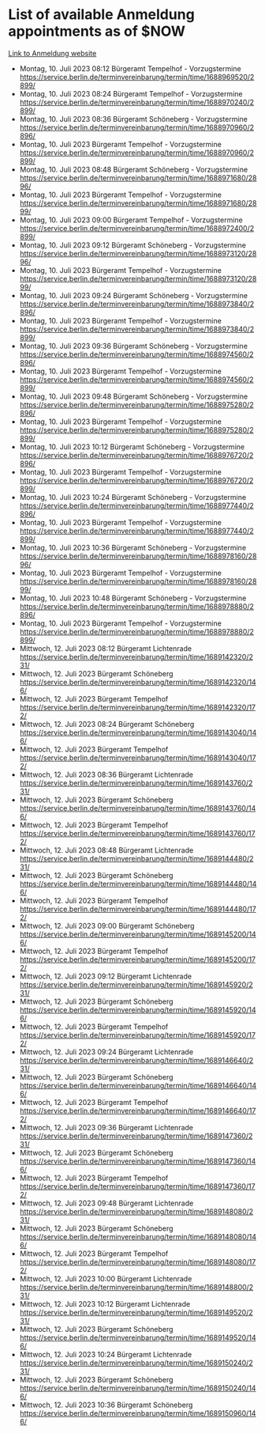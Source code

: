 # List of available Anmeldung appointments as of $NOW
[Link to Anmeldung website](https://service.berlin.de/terminvereinbarung/termin/tag.php?termin=1&anliegen[]=120686&dienstleisterlist=122210,122217,327316,122219,327312,122227,327314,122231,327346,122243,327348,122254,122252,329742,122260,329745,122262,329748,122271,327278,122273,327274,122277,327276,330436,122280,327294,122282,327290,122284,327292,122291,327270,122285,327266,122286,327264,122296,327268,150230,329760,122297,327286,122294,327284,122312,329763,122314,329775,122304,327330,122311,327334,122309,327332,317869,122281,327352,122279,329772,122283,122276,327324,122274,327326,122267,329766,122246,327318,122251,327320,122257,327322,122208,327298,122226,327300&herkunft=http%3A%2F%2Fservice.berlin.de%2Fdienstleistung%2F120686%2F)
- Montag, 10. Juli 2023 08:12 Bürgeramt Tempelhof - Vorzugstermine https://service.berlin.de/terminvereinbarung/termin/time/1688969520/2899/
- Montag, 10. Juli 2023 08:24 Bürgeramt Tempelhof - Vorzugstermine https://service.berlin.de/terminvereinbarung/termin/time/1688970240/2899/
- Montag, 10. Juli 2023 08:36 Bürgeramt Schöneberg - Vorzugstermine https://service.berlin.de/terminvereinbarung/termin/time/1688970960/2896/
- Montag, 10. Juli 2023  Bürgeramt Tempelhof - Vorzugstermine https://service.berlin.de/terminvereinbarung/termin/time/1688970960/2899/
- Montag, 10. Juli 2023 08:48 Bürgeramt Schöneberg - Vorzugstermine https://service.berlin.de/terminvereinbarung/termin/time/1688971680/2896/
- Montag, 10. Juli 2023  Bürgeramt Tempelhof - Vorzugstermine https://service.berlin.de/terminvereinbarung/termin/time/1688971680/2899/
- Montag, 10. Juli 2023 09:00 Bürgeramt Tempelhof - Vorzugstermine https://service.berlin.de/terminvereinbarung/termin/time/1688972400/2899/
- Montag, 10. Juli 2023 09:12 Bürgeramt Schöneberg - Vorzugstermine https://service.berlin.de/terminvereinbarung/termin/time/1688973120/2896/
- Montag, 10. Juli 2023  Bürgeramt Tempelhof - Vorzugstermine https://service.berlin.de/terminvereinbarung/termin/time/1688973120/2899/
- Montag, 10. Juli 2023 09:24 Bürgeramt Schöneberg - Vorzugstermine https://service.berlin.de/terminvereinbarung/termin/time/1688973840/2896/
- Montag, 10. Juli 2023  Bürgeramt Tempelhof - Vorzugstermine https://service.berlin.de/terminvereinbarung/termin/time/1688973840/2899/
- Montag, 10. Juli 2023 09:36 Bürgeramt Schöneberg - Vorzugstermine https://service.berlin.de/terminvereinbarung/termin/time/1688974560/2896/
- Montag, 10. Juli 2023  Bürgeramt Tempelhof - Vorzugstermine https://service.berlin.de/terminvereinbarung/termin/time/1688974560/2899/
- Montag, 10. Juli 2023 09:48 Bürgeramt Schöneberg - Vorzugstermine https://service.berlin.de/terminvereinbarung/termin/time/1688975280/2896/
- Montag, 10. Juli 2023  Bürgeramt Tempelhof - Vorzugstermine https://service.berlin.de/terminvereinbarung/termin/time/1688975280/2899/
- Montag, 10. Juli 2023 10:12 Bürgeramt Schöneberg - Vorzugstermine https://service.berlin.de/terminvereinbarung/termin/time/1688976720/2896/
- Montag, 10. Juli 2023  Bürgeramt Tempelhof - Vorzugstermine https://service.berlin.de/terminvereinbarung/termin/time/1688976720/2899/
- Montag, 10. Juli 2023 10:24 Bürgeramt Schöneberg - Vorzugstermine https://service.berlin.de/terminvereinbarung/termin/time/1688977440/2896/
- Montag, 10. Juli 2023  Bürgeramt Tempelhof - Vorzugstermine https://service.berlin.de/terminvereinbarung/termin/time/1688977440/2899/
- Montag, 10. Juli 2023 10:36 Bürgeramt Schöneberg - Vorzugstermine https://service.berlin.de/terminvereinbarung/termin/time/1688978160/2896/
- Montag, 10. Juli 2023  Bürgeramt Tempelhof - Vorzugstermine https://service.berlin.de/terminvereinbarung/termin/time/1688978160/2899/
- Montag, 10. Juli 2023 10:48 Bürgeramt Schöneberg - Vorzugstermine https://service.berlin.de/terminvereinbarung/termin/time/1688978880/2896/
- Montag, 10. Juli 2023  Bürgeramt Tempelhof - Vorzugstermine https://service.berlin.de/terminvereinbarung/termin/time/1688978880/2899/
- Mittwoch, 12. Juli 2023 08:12 Bürgeramt Lichtenrade https://service.berlin.de/terminvereinbarung/termin/time/1689142320/231/
- Mittwoch, 12. Juli 2023  Bürgeramt Schöneberg https://service.berlin.de/terminvereinbarung/termin/time/1689142320/146/
- Mittwoch, 12. Juli 2023  Bürgeramt Tempelhof https://service.berlin.de/terminvereinbarung/termin/time/1689142320/172/
- Mittwoch, 12. Juli 2023 08:24 Bürgeramt Schöneberg https://service.berlin.de/terminvereinbarung/termin/time/1689143040/146/
- Mittwoch, 12. Juli 2023  Bürgeramt Tempelhof https://service.berlin.de/terminvereinbarung/termin/time/1689143040/172/
- Mittwoch, 12. Juli 2023 08:36 Bürgeramt Lichtenrade https://service.berlin.de/terminvereinbarung/termin/time/1689143760/231/
- Mittwoch, 12. Juli 2023  Bürgeramt Schöneberg https://service.berlin.de/terminvereinbarung/termin/time/1689143760/146/
- Mittwoch, 12. Juli 2023  Bürgeramt Tempelhof https://service.berlin.de/terminvereinbarung/termin/time/1689143760/172/
- Mittwoch, 12. Juli 2023 08:48 Bürgeramt Lichtenrade https://service.berlin.de/terminvereinbarung/termin/time/1689144480/231/
- Mittwoch, 12. Juli 2023  Bürgeramt Schöneberg https://service.berlin.de/terminvereinbarung/termin/time/1689144480/146/
- Mittwoch, 12. Juli 2023  Bürgeramt Tempelhof https://service.berlin.de/terminvereinbarung/termin/time/1689144480/172/
- Mittwoch, 12. Juli 2023 09:00 Bürgeramt Schöneberg https://service.berlin.de/terminvereinbarung/termin/time/1689145200/146/
- Mittwoch, 12. Juli 2023  Bürgeramt Tempelhof https://service.berlin.de/terminvereinbarung/termin/time/1689145200/172/
- Mittwoch, 12. Juli 2023 09:12 Bürgeramt Lichtenrade https://service.berlin.de/terminvereinbarung/termin/time/1689145920/231/
- Mittwoch, 12. Juli 2023  Bürgeramt Schöneberg https://service.berlin.de/terminvereinbarung/termin/time/1689145920/146/
- Mittwoch, 12. Juli 2023  Bürgeramt Tempelhof https://service.berlin.de/terminvereinbarung/termin/time/1689145920/172/
- Mittwoch, 12. Juli 2023 09:24 Bürgeramt Lichtenrade https://service.berlin.de/terminvereinbarung/termin/time/1689146640/231/
- Mittwoch, 12. Juli 2023  Bürgeramt Schöneberg https://service.berlin.de/terminvereinbarung/termin/time/1689146640/146/
- Mittwoch, 12. Juli 2023  Bürgeramt Tempelhof https://service.berlin.de/terminvereinbarung/termin/time/1689146640/172/
- Mittwoch, 12. Juli 2023 09:36 Bürgeramt Lichtenrade https://service.berlin.de/terminvereinbarung/termin/time/1689147360/231/
- Mittwoch, 12. Juli 2023  Bürgeramt Schöneberg https://service.berlin.de/terminvereinbarung/termin/time/1689147360/146/
- Mittwoch, 12. Juli 2023  Bürgeramt Tempelhof https://service.berlin.de/terminvereinbarung/termin/time/1689147360/172/
- Mittwoch, 12. Juli 2023 09:48 Bürgeramt Lichtenrade https://service.berlin.de/terminvereinbarung/termin/time/1689148080/231/
- Mittwoch, 12. Juli 2023  Bürgeramt Schöneberg https://service.berlin.de/terminvereinbarung/termin/time/1689148080/146/
- Mittwoch, 12. Juli 2023  Bürgeramt Tempelhof https://service.berlin.de/terminvereinbarung/termin/time/1689148080/172/
- Mittwoch, 12. Juli 2023 10:00 Bürgeramt Lichtenrade https://service.berlin.de/terminvereinbarung/termin/time/1689148800/231/
- Mittwoch, 12. Juli 2023 10:12 Bürgeramt Lichtenrade https://service.berlin.de/terminvereinbarung/termin/time/1689149520/231/
- Mittwoch, 12. Juli 2023  Bürgeramt Schöneberg https://service.berlin.de/terminvereinbarung/termin/time/1689149520/146/
- Mittwoch, 12. Juli 2023 10:24 Bürgeramt Lichtenrade https://service.berlin.de/terminvereinbarung/termin/time/1689150240/231/
- Mittwoch, 12. Juli 2023  Bürgeramt Schöneberg https://service.berlin.de/terminvereinbarung/termin/time/1689150240/146/
- Mittwoch, 12. Juli 2023 10:36 Bürgeramt Schöneberg https://service.berlin.de/terminvereinbarung/termin/time/1689150960/146/
